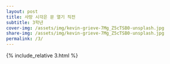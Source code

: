 ```yaml
---
layout: post
title: 사망 시각은 문 열기 직전
subtitle: 3학년
cover-img: /assets/img/kevin-grieve-7Mg_Z5cTSB0-unsplash.jpg
share-img: /assets/img/kevin-grieve-7Mg_Z5cTSB0-unsplash.jpg
permalink: /3/
---
```


{% include_relative 3.html %}
